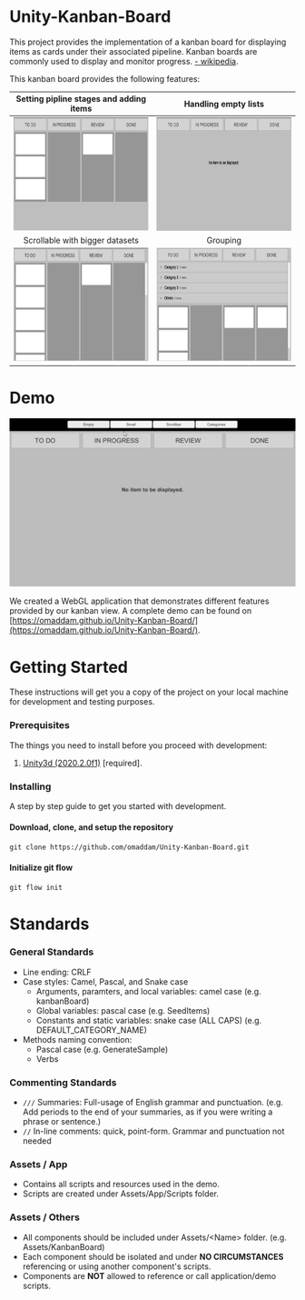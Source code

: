 # Unity-Kanban-Board

This project provides the implementation of a kanban board for displaying items as cards under their associated pipeline. Kanban boards are commonly used to display and monitor progress. [- wikipedia](https://en.wikipedia.org/wiki/Kanban_board). 

This kanban board provides the following features:


| Setting pipline stages and adding items | Handling empty lists | 
| :-----: | :-------: |
| <img src="docs/FeatureBoard.PNG" height="200" /> | <img src="docs/FeatureEmpty.PNG" height="200" /> |
| Scrollable with bigger datasets | Grouping |
| <img src="docs/FeatureScrollbar.PNG" height="200" /> | <img src="docs/FeatureGroups.PNG" height="200" /> |

# Demo

![Simulation](docs/Simulation.gif)

We created a WebGL application that demonstrates different features provided by our kanban view.
A complete demo can be found on [https://omaddam.github.io/Unity-Kanban-Board/](https://omaddam.github.io/Unity-Kanban-Board/).

# Getting Started

These instructions will get you a copy of the project on your local machine for development and testing purposes.

### Prerequisites

The things you need to install before you proceed with development:

1) [Unity3d (2020.2.0f1)](https://unity3d.com/get-unity/download/archive) [required].

### Installing

A step by step guide to get you started with development.

#### Download, clone, and setup the repository

```git
git clone https://github.com/omaddam/Unity-Kanban-Board.git
```

#### Initialize git flow

```git
git flow init
```

# Standards

### General Standards

* Line ending: CRLF
* Case styles: Camel, Pascal, and Snake case
  * Arguments, paramters, and local variables: camel case (e.g. kanbanBoard)
  * Global variables: pascal case (e.g. SeedItems)
  * Constants and static variables: snake case (ALL CAPS) (e.g. DEFAULT_CATEGORY_NAME)
* Methods naming convention:
  * Pascal case (e.g. GenerateSample)
  * Verbs

### Commenting Standards

* `///` Summaries: Full-usage of English grammar and punctuation. (e.g. Add periods to the end of your summaries, as if you were writing a phrase or sentence.)
*  `//` In-line comments: quick, point-form. Grammar and punctuation not needed

### Assets / App

* Contains all scripts and resources used in the demo.
* Scripts are created under Assets/App/Scripts folder.

### Assets / Others

* All components should be included under Assets/\<Name> folder. (e.g. Assets/KanbanBoard)
* Each component should be isolated and under **NO CIRCUMSTANCES** referencing or using another component's scripts.
* Components are **NOT** allowed to reference or call application/demo scripts.